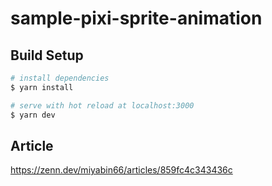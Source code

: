# sample-pixi-sprite-animation

## Build Setup

```bash
# install dependencies
$ yarn install

# serve with hot reload at localhost:3000
$ yarn dev
```

## Article

<https://zenn.dev/miyabin66/articles/859fc4c343436c>

